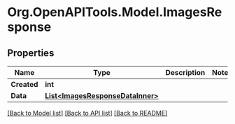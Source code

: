 # Org.OpenAPITools.Model.ImagesResponse

## Properties

Name | Type | Description | Notes
------------ | ------------- | ------------- | -------------
**Created** | **int** |  | 
**Data** | [**List&lt;ImagesResponseDataInner&gt;**](ImagesResponseDataInner.md) |  | 

[[Back to Model list]](../README.md#documentation-for-models) [[Back to API list]](../README.md#documentation-for-api-endpoints) [[Back to README]](../README.md)

